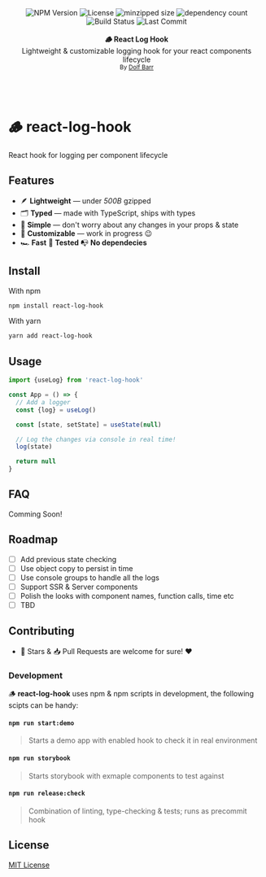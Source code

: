 <div align="center">
  <img src="https://badgen.net/npm/v/react-log-hook" alt="NPM Version" />
   <img src="https://badgen.net/npm/license/react-log-hook" alt="License" />
  <img src="https://badgen.net/bundlephobia/minzip/react-log-hook" alt="minzipped size"/>
  <img src="https://badgen.net/bundlephobia/dependency-count/react-log-hook" alt="dependency count"/>
  <img src="https://github.com/dolfbarr/react-log-hook/actions/workflows/main.yml/badge.svg" alt="Build Status" />
  <img src="https://badgen.net/github/last-commit/dolfbarr/react-log-hook/main" alt="Last Commit" />
  <br>
  <br>
  <div align="center"><strong>🪵 React Log Hook</strong></div>
  <div align="center"> Lightweight & customizable logging hook for your react components lifecycle</div>

  <div align="center">
  <sub>By <a href="https://twitter.com/dolfbarr">Dolf Barr</a></sub>
  </div>
  <br>
  <br>
  <br>
</div>

# 🪵 react-log-hook
React hook for logging per component lifecycle

## Features
- 🪶 **Lightweight** — under *500B* gzipped
- 🗂️ **Typed** — made with TypeScript, ships with types
- 🥰 **Simple** — don't worry about any changes in your props & state
- 🔧 **Customizable** — work in progress 😉
- 🏎️ **Fast** 🔬 **Tested** 📭 **No dependecies**



## Install

With npm

```sh
npm install react-log-hook
```

With yarn

```sh
yarn add react-log-hook
```

## Usage

```javascript
import {useLog} from 'react-log-hook'

const App = () => {
  // Add a logger
  const {log} = useLog()

  const [state, setState] = useState(null)

  // Log the changes via console in real time!
  log(state)

  return null
}
```

## FAQ

Comming Soon!

## Roadmap

- [ ] Add previous state checking
- [ ] Use object copy to persist in time
- [ ] Use console groups to handle all the logs
- [ ] Support SSR & Server components
- [ ] Polish the looks with component names, function calls, time etc
- [ ] TBD

## Contributing

- 🌟 Stars & 📥 Pull Requests are welcome for sure! ❤️

### Development

🪵 **react-log-hook** uses npm & npm scripts in development, the following scipts can be handy:

#### `npm run start:demo`
> Starts a demo app with enabled hook to check it in real environment

#### `npm run storybook`
> Starts storybook with exmaple components to test against

#### `npm run release:check`
> Combination of linting, type-checking & tests; runs as precommit hook

## License

[MIT License](LICENSE)